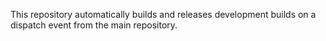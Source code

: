 This repository automatically builds and releases development builds on a dispatch event from the main repository.

